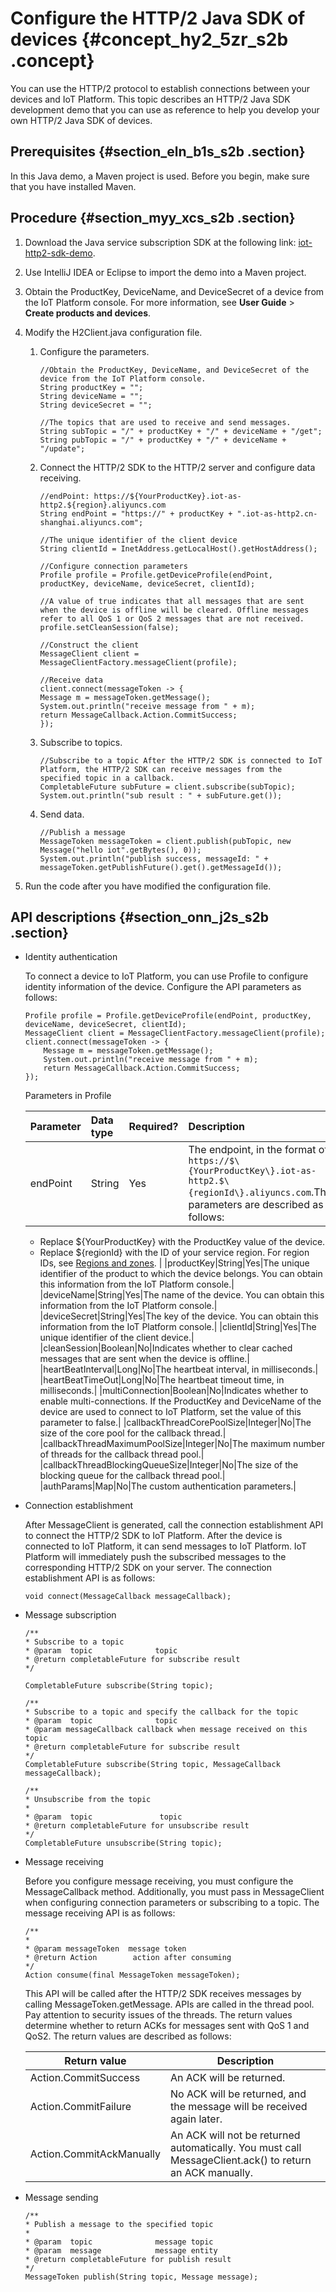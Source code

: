 # Configure the HTTP/2 Java SDK of devices {#concept_hy2_5zr_s2b .concept}

You can use the HTTP/2 protocol to establish connections between your devices and IoT Platform. This topic describes an HTTP/2 Java SDK development demo that you can use as reference to help you develop your own HTTP/2 Java SDK of devices.

## Prerequisites {#section_eln_b1s_s2b .section}

In this Java demo, a Maven project is used. Before you begin, make sure that you have installed Maven.

## Procedure {#section_myy_xcs_s2b .section}

1.  Download the Java service subscription SDK at the following link: [iot-http2-sdk-demo](http://aliyun-iot.oss-cn-hangzhou.aliyuncs.com/java-http2-sdk-demo/iot-http2-sdk-demos.zip).
2.  Use IntelliJ IDEA or Eclipse to import the demo into a Maven project.
3.  Obtain the ProductKey, DeviceName, and DeviceSecret of a device from the IoT Platform console. For more information, see **User Guide** \> **Create products and devices**.
4.  Modify the H2Client.java configuration file.
    1.  Configure the parameters.

        ```
        //Obtain the ProductKey, DeviceName, and DeviceSecret of the device from the IoT Platform console.
        String productKey = "";
        String deviceName = "";
        String deviceSecret = "";
        
        //The topics that are used to receive and send messages.
        String subTopic = "/" + productKey + "/" + deviceName + "/get";
        String pubTopic = "/" + productKey + "/" + deviceName + "/update";
        ```

    2.  Connect the HTTP/2 SDK to the HTTP/2 server and configure data receiving.

        ```
        //endPoint: https://${YourProductKey}.iot-as-http2.${region}.aliyuncs.com
        String endPoint = "https://" + productKey + ".iot-as-http2.cn-shanghai.aliyuncs.com";
        
        //The unique identifier of the client device
        String clientId = InetAddress.getLocalHost().getHostAddress();
        
        //Configure connection parameters
        Profile profile = Profile.getDeviceProfile(endPoint, productKey, deviceName, deviceSecret, clientId);
        
        //A value of true indicates that all messages that are sent when the device is offline will be cleared. Offline messages refer to all QoS 1 or QoS 2 messages that are not received.
        profile.setCleanSession(false);
        
        //Construct the client
        MessageClient client = MessageClientFactory.messageClient(profile);
        
        //Receive data
        client.connect(messageToken -> {
        Message m = messageToken.getMessage();
        System.out.println("receive message from " + m);
        return MessageCallback.Action.CommitSuccess;
        });
        ```

    3.  Subscribe to topics.

        ```
        //Subscribe to a topic After the HTTP/2 SDK is connected to IoT Platform, the HTTP/2 SDK can receive messages from the specified topic in a callback.
        CompletableFuture subFuture = client.subscribe(subTopic);
        System.out.println("sub result : " + subFuture.get());
        ```

    4.  Send data.

        ```
        //Publish a message
        MessageToken messageToken = client.publish(pubTopic, new Message("hello iot".getBytes(), 0));
        System.out.println("publish success, messageId: " + messageToken.getPublishFuture().get().getMessageId());
        ```

5.  Run the code after you have modified the configuration file.

## API descriptions {#section_onn_j2s_s2b .section}

-   Identity authentication

    To connect a device to IoT Platform, you can use Profile to configure identity information of the device. Configure the API parameters as follows:

    ```
    Profile profile = Profile.getDeviceProfile(endPoint, productKey, deviceName, deviceSecret, clientId);
    MessageClient client = MessageClientFactory.messageClient(profile);
    client.connect(messageToken -> {
        Message m = messageToken.getMessage();
        System.out.println("receive message from " + m);
        return MessageCallback.Action.CommitSuccess;
    });
    ```

    Parameters in Profile

    |Parameter|Data type|Required?|Description|
    |:--------|:--------|:--------|:----------|
    |endPoint|String|Yes|The endpoint, in the format of `https://$\{YourProductKey\}.iot-as-http2.$\{regionId\}.aliyuncs.com`.The parameters are described as follows:

    -   Replace $\{YourProductKey\} with the ProductKey value of the device.
    -   Replace $\{regionId\} with the ID of your service region. For region IDs, see [Regions and zones](https://partners-intl.aliyun.com/help/doc-detail/40654.htm).
|
    |productKey|String|Yes|The unique identifier of the product to which the device belongs. You can obtain this information from the IoT Platform console.|
    |deviceName|String|Yes|The name of the device. You can obtain this information from the IoT Platform console.|
    |deviceSecret|String|Yes|The key of the device. You can obtain this information from the IoT Platform console.|
    |clientId|String|Yes|The unique identifier of the client device.|
    |cleanSession|Boolean|No|Indicates whether to clear cached messages that are sent when the device is offline.|
    |heartBeatInterval|Long|No|The heartbeat interval, in milliseconds.|
    |heartBeatTimeOut|Long|No|The heartbeat timeout time, in milliseconds.|
    |multiConnection|Boolean|No|Indicates whether to enable multi-connections. If the ProductKey and DeviceName of the device are used to connect to IoT Platform, set the value of this parameter to false.|
    |callbackThreadCorePoolSize|Integer|No|The size of the core pool for the callback thread.|
    |callbackThreadMaximumPoolSize|Integer|No|The maximum number of threads for the callback thread pool.|
    |callbackThreadBlockingQueueSize|Integer|No|The size of the blocking queue for the callback thread pool.|
    |authParams|Map|No|The custom authentication parameters.|

-   Connection establishment

    After MessageClient is generated, call the connection establishment API to connect the HTTP/2 SDK to IoT Platform. After the device is connected to IoT Platform, it can send messages to IoT Platform. IoT Platform will immediately push the subscribed messages to the corresponding HTTP/2 SDK on your server. The connection establishment API is as follows:

    ```
    void connect(MessageCallback messageCallback);
    ```

-   Message subscription

    ```
    /**
    * Subscribe to a topic
    * @param  topic              topic
    * @return completableFuture for subscribe result
    */
    
    CompletableFuture subscribe(String topic);
    
    /**
    * Subscribe to a topic and specify the callback for the topic 
    * @param  topic              topic
    * @param messageCallback callback when message received on this topic
    * @return completableFuture for subscribe result
    */
    CompletableFuture subscribe(String topic, MessageCallback messageCallback);
    
    /**
    * Unsubscribe from the topic
    *
    * @param  topic               topic
    * @return completableFuture for unsubscribe result
    */
    CompletableFuture unsubscribe(String topic);
    ```

-   Message receiving

    Before you configure message receiving, you must configure the MessageCallback method. Additionally, you must pass in MessageClient when configuring connection parameters or subscribing to a topic. The message receiving API is as follows:

    ```
    /**
    * 
    * @param messageToken  message token
    * @return Action        action after consuming
    */
    Action consume(final MessageToken messageToken);
    ```

    This API will be called after the HTTP/2 SDK receives messages by calling MessageToken.getMessage. APIs are called in the thread pool. Pay attention to security issues of the threads. The return values determine whether to return ACKs for messages sent with QoS 1 and QoS2. The return values are described as follows:

    |Return value|Description|
    |------------|-----------|
    |Action.CommitSuccess|An ACK will be returned.|
    |Action.CommitFailure|No ACK will be returned, and the message will be received again later.|
    |Action.CommitAckManually|An ACK will not be returned automatically. You must call MessageClient.ack\(\) to return an ACK manually.|

-   Message sending

    ```
    /**
    * Publish a message to the specified topic
    *
    * @param  topic              message topic
    * @param  message            message entity
    * @return completableFuture for publish result
    */
    MessageToken publish(String topic, Message message);
    ```


